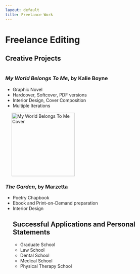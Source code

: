 ```yaml
---
layout: default
title: Freelance Work
---
```


# Freelance Editing 

## Creative Projects 
<div style="display: flex; align-items: flex-start;">
  <div style="flex: 1;">
    <h3> <i>My World Belongs To Me</i>, by Kalie Boyne </h3>
    
  <ul>
      <li> Graphic Novel</li>
      <li> Hardcover, Softcover, PDF versions</li>
      <li> Interior Design, Cover Composition</li>
      <li> Multiple Iterations </li>
  </ul>

  <div style="flex: 0 0 auto; margin-left: 20px;">
    <img src="{{ '/assets/MWBTM.png' | relative_url }}" alt="My World Belongs To Me Cover" style="width: 200px; height: auto;">
  </div>


<h3> <i>The Garden</i>, by Marzetta </h3>

  <ul>
      <li> Poetry Chapbook
      <li> Ebook and Print-on-Demand preparation 
      <li> Interior Design
    
<h2> Successful Applications and Personal Statements </h2>

  <ul> 
      <li> Graduate School </li>
      <li> Law School </li>
      <li> Dental School </li>
      <li> Medical School </li>
      <li> Physical Therapy School </li>
